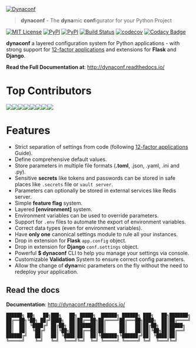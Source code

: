 [![Dynaconf](https://raw.githubusercontent.com/rochacbruno/dynaconf/master/docs/_static/logo_big.svg?sanitize=true)](http://dynaconf.readthedocs.io)

> **dynaconf** - The **dyna**mic **conf**igurator for your Python Project

[![MIT License](https://img.shields.io/badge/license-MIT-007EC7.svg?style=flat-square)](/LICENSE) [![PyPI](https://img.shields.io/pypi/v/dynaconf.svg)](https://pypi.python.org/pypi/dynaconf) [![PyPI](https://img.shields.io/pypi/pyversions/dynaconf.svg)]() [![Build Status](https://dev.azure.com/rochacbruno/dynaconf/_apis/build/status/rochacbruno.dynaconf?branchName=master)](https://dev.azure.com/rochacbruno/dynaconf/_build/latest?definitionId=1&branchName=master) [![codecov](https://codecov.io/gh/rochacbruno/dynaconf/branch/master/graph/badge.svg)](https://codecov.io/gh/rochacbruno/dynaconf) [![Codacy Badge](https://api.codacy.com/project/badge/Grade/5074f5d870a24ddea79def463453545b)](https://www.codacy.com/app/rochacbruno/dynaconf?utm_source=github.com&amp;utm_medium=referral&amp;utm_content=rochacbruno/dynaconf&amp;utm_campaign=Badge_Grade)

**dynaconf** a layered configuration system for Python applications -
with strong support for [12-factor applications](https://12factor.net/config)
and extensions for **Flask** and **Django**.

**Read the Full Documentation at**: http://dynaconf.readthedocs.io/


# Top Contributors

[![](https://sourcerer.io/fame/rochacbruno/rochacbruno/dynaconf/images/0)](https://sourcerer.io/fame/rochacbruno/rochacbruno/dynaconf/links/0)[![](https://sourcerer.io/fame/rochacbruno/rochacbruno/dynaconf/images/1)](https://sourcerer.io/fame/rochacbruno/rochacbruno/dynaconf/links/1)[![](https://sourcerer.io/fame/rochacbruno/rochacbruno/dynaconf/images/2)](https://sourcerer.io/fame/rochacbruno/rochacbruno/dynaconf/links/2)[![](https://sourcerer.io/fame/rochacbruno/rochacbruno/dynaconf/images/3)](https://sourcerer.io/fame/rochacbruno/rochacbruno/dynaconf/links/3)[![](https://sourcerer.io/fame/rochacbruno/rochacbruno/dynaconf/images/4)](https://sourcerer.io/fame/rochacbruno/rochacbruno/dynaconf/links/4)[![](https://sourcerer.io/fame/rochacbruno/rochacbruno/dynaconf/images/5)](https://sourcerer.io/fame/rochacbruno/rochacbruno/dynaconf/links/5)[![](https://sourcerer.io/fame/rochacbruno/rochacbruno/dynaconf/images/6)](https://sourcerer.io/fame/rochacbruno/rochacbruno/dynaconf/links/6)[![](https://sourcerer.io/fame/rochacbruno/rochacbruno/dynaconf/images/7)](https://sourcerer.io/fame/rochacbruno/rochacbruno/dynaconf/links/7)

# Features

- Strict separation of settings from code (following [12-factor applications](https://12factor.net/config) Guide).
- Define comprehensive default values.
- Store parameters in multiple file formats (**.toml**, .json, .yaml, .ini and .py).
- Sensitive **secrets** like tokens and passwords can be stored in safe places like `.secrets` file or `vault server`.
- Parameters can optionally be stored in external services like Redis server.
- Simple **feature flag** system.
- Layered **[environment]** system.
- Environment variables can be used to override parameters.
- Support for `.env` files to automate the export of environment variables.
- Correct data types (even for environment variables).
- Have **only one** canonical settings module to rule all your instances.
- Drop in extension for **Flask** `app.config` object.
- Drop in extension for **Django** `conf.settings` object.
- Powerful **$ dynaconf** CLI to help you manage your settings via console.
- Customizable **Validation** System to ensure correct config parameters.
- Allow the change of **dyna**mic parameters on the fly without the need to redeploy your application.

## Read the docs

**Documentation**: http://dynaconf.readthedocs.io/

```
██████╗ ██╗   ██╗███╗   ██╗ █████╗  ██████╗ ██████╗ ███╗   ██╗███████╗
██╔══██╗╚██╗ ██╔╝████╗  ██║██╔══██╗██╔════╝██╔═══██╗████╗  ██║██╔════╝
██║  ██║ ╚████╔╝ ██╔██╗ ██║███████║██║     ██║   ██║██╔██╗ ██║█████╗
██║  ██║  ╚██╔╝  ██║╚██╗██║██╔══██║██║     ██║   ██║██║╚██╗██║██╔══╝
██████╔╝   ██║   ██║ ╚████║██║  ██║╚██████╗╚██████╔╝██║ ╚████║██║
╚═════╝    ╚═╝   ╚═╝  ╚═══╝╚═╝  ╚═╝ ╚═════╝ ╚═════╝ ╚═╝  ╚═══╝╚═╝
```
